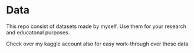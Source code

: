 # Data

This repo consist of datasets made by myself.
Use them for your research and educatonal purposes.

Check over my kaggle account also for easy work-through over these data
